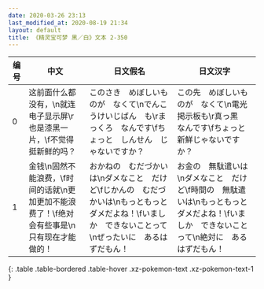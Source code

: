 ```yaml
---
date: 2020-03-26 23:13
last_modified_at: 2020-08-19 21:34
layout: default
title: 《精灵宝可梦 黑／白》文本 2-350
---
```

| 编号 | 中文 | 日文假名 | 日文汉字 |
| ---- | ---- | ---- | --- |
| 0 | 这前面什么都没有，\n就连电子显示屏\r也是漆黑一片，\f不觉得挺新鲜的吗？ | このさき　めぼしいものが　なくて\nでんこうけいじばん　も\rまっくろ　なんです\fちょっと　しんせん　じゃないですか？ | この先　めぼしいものが　なくて\n電光掲示板も\r真っ黒　なんです\fちょっと　新鮮じゃないですか？ |
| 1 | 金钱\n固然不能浪费，\f时间的话就\n更加更加不能浪费了！\f绝对会有些事是\n只有现在才能做的！ | おかねの　むだづかいは\nダメなこと　だけど\fじかんの　むだづかいは\nもっともっと　ダメだよね！\fいましか　できないことって\nぜったいに　あるはずだもん！ | お金の　無駄遣いは\nダメなこと　だけど\f時間の　無駄遣いは\nもっともっと　ダメだよね！\fいましか　できないことって\n絶対に　あるはずだもん！ |
{: .table .table-bordered .table-hover .xz-pokemon-text .xz-pokemon-text-1 }